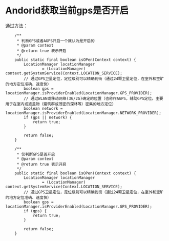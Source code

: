 # Andorid获取当前gps是否开启
通过方法：

        /**
         * 判断GPS或者AGPS开启一个就认为是开启的
         * @param context
         * @return true 表示开启
         */
        public static final boolean isOPen(Context context) {
            LocationManager locationManager
                    = (LocationManager) context.getSystemService(Context.LOCATION_SERVICE);
            // 通过GPS卫星定位，定位级别可以精确到街（通过24颗卫星定位，在室外和空旷的地方定位准确、速度快）
            boolean gps = locationManager.isProviderEnabled(LocationManager.GPS_PROVIDER);
            // 通过WLAN或移动网络(3G/2G)确定的位置（也称作AGPS，辅助GPS定位。主要用于在室内或遮盖物（建筑群或茂密的深林等）密集的地方定位）
            boolean network = locationManager.isProviderEnabled(LocationManager.NETWORK_PROVIDER);
            if (gps || network) {
                return true;
            }

            return false;
        }

        /**
         * 仅判断GPS是否开启
         * @param context
         * @return true 表示开启
         */
        public static final boolean isOPen(Context context) {
            LocationManager locationManager
                    = (LocationManager) context.getSystemService(Context.LOCATION_SERVICE);
            // 通过GPS卫星定位，定位级别可以精确到街（通过24颗卫星定位，在室外和空旷的地方定位准确、速度快）
            boolean gps = locationManager.isProviderEnabled(LocationManager.GPS_PROVIDER);
            if (gps) {
                return true;
            }

            return false;
        }